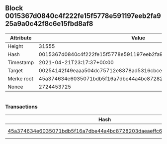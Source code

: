 ## Block 0015367d0840c4f222fe15f5778e591197eeb2fa925a9a0c42f8c6e15fbd8af8

Attribute | Value
--- | ---
Height | 31555
Hash | 0015367d0840c4f222fe15f5778e591197eeb2fa925a9a0c42f8c6e15fbd8af8
Timestamp | 2021-04-21T23:17:37+00:00
Target | 00254142f49eaaa504dc75712e8378ad5316cbcead634704b3734b6271167cc4
Merke root | 45a374634e6035071bdb5f16a7dbe44a4bc8728203daeaeffc61a718b0fb1b34
Nonce | 2724453725

```

```

### Transactions

Hash | Amount
--- | ---
[45a374634e6035071bdb5f16a7dbe44a4bc8728203daeaeffc61a718b0fb1b34](45a374634e6035071bdb5f16a7dbe44a4bc8728203daeaeffc61a718b0fb1b34.md) | 10.00000000 SKEPTI 
